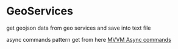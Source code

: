 # GeoServices
get geojson data from geo services and save into text file

async commands pattern get from here  [MVVM Async commands](https://johnthiriet.com/mvvm-going-async-with-async-command/ "MVVM - Going async with async command")
